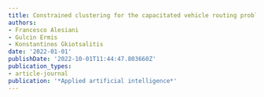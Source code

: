 ```yaml
---
title: Constrained clustering for the capacitated vehicle routing problem (cc-cvrp)
authors:
- Francesco Alesiani
- Gulcin Ermis
- Konstantinos Gkiotsalitis
date: '2022-01-01'
publishDate: '2022-10-01T11:44:47.803660Z'
publication_types:
- article-journal
publication: '*Applied artificial intelligence*'
---
```

